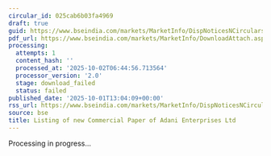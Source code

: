 ```yaml
---
circular_id: 025cab6b03fa4969
draft: true
guid: https://www.bseindia.com/markets/MarketInfo/DispNoticesNCirculars.aspx?Noticeid={A7DAEBB5-0018-487D-9D26-EB2B8F5BBE46}&noticeno=20251001-64&dt=10/01/2025&icount=64&totcount=83&flag=0
pdf_url: https://www.bseindia.com/markets/MarketInfo/DownloadAttach.aspx?id=20251001-64&attachedId=
processing:
  attempts: 1
  content_hash: ''
  processed_at: '2025-10-02T06:44:56.713564'
  processor_version: '2.0'
  stage: download_failed
  status: failed
published_date: '2025-10-01T13:04:09+00:00'
rss_url: https://www.bseindia.com/markets/MarketInfo/DispNoticesNCirculars.aspx?Noticeid={A7DAEBB5-0018-487D-9D26-EB2B8F5BBE46}&noticeno=20251001-64&dt=10/01/2025&icount=64&totcount=83&flag=0
source: bse
title: Listing of new Commercial Paper of Adani Enterprises Ltd
---
```


Processing in progress...